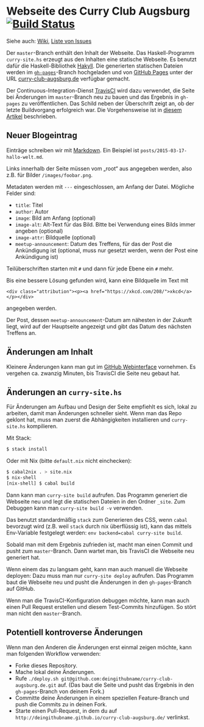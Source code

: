 # Webseite des Curry Club Augsburg [![Build Status][travisci-img]][travisci-url]

Siehe auch: [Wiki][wiki], [Liste von Issues][issues]

Der `master`-Branch enthält den Inhalt der Webseite. Das Haskell-Programm `curry-site.hs` erzeugt aus den Inhalten eine statische Webseite. Es benutzt dafür die Haskell-Bibliothek [Hakyll][hakyll]. Die generierten statischen Dateien werden im [`gh-pages`][gh-pages-branch]-Branch hochgeladen und von [GitHub Pages][gh-pages] unter der URL [curry-club-augsburg.de](http://curry-club-augsburg.de/) verfügbar gemacht.

Der Continuous-Integration-Dienst [TravisCI][travisci] wird dazu verwendet, die Seite bei Änderungen im `master`-Branch neu zu bauen und das Ergebnis in `gh-pages` zu veröffentlichen. Das Schild neben der Überschrift zeigt an, ob der letzte Buildvorgang erfolgreich war. Die Vorgehensweise ist in [diesem Artikel](http://timbaumann.info/posts/2013-08-04-hakyll-github-and-travis.html) beschrieben.

## Neuer Blogeintrag

Einträge schreiben wir mit [Markdown][md]. Ein Beispiel ist `posts/2015-03-17-hallo-welt.md`.

Links innerhalb der Seite müssen vom „root“ aus angegeben werden, also z.B. für Bilder `/images/foobar.png`.

Metadaten werden mit `---` eingeschlossen, am Anfang der Datei. Mögliche Felder sind:

- `title`: Titel
- `author`: Autor
- `image`: Bild am Anfang (optional)
- `image-alt`: Alt-Text für das Bild. Bitte bei Verwendung eines Bilds immer angeben (optional)
- `image-attr`: Bildquelle (optional)
- `meetup-announcement`: Datum des Treffens, für das der Post die Ankündigung ist (optional, muss nur gesetzt werden, wenn der Post eine Ankündigung ist)

Teilüberschriften starten mit `#` und dann für jede Ebene ein `#` mehr.

Bis eine bessere Lösung gefunden wird, kann eine Bildquelle im Text mit

    <div class="attribution"><p><a href="https://xkcd.com/208/">xkcd</a></p></div>

angegeben werden.

Der Post, dessen `meetup-announcement`-Datum am nähesten in der Zukunft liegt, wird auf der Hauptseite angezeigt und gibt das Datum des nächsten Treffens an.


## Änderungen am Inhalt

Kleinere Änderungen kann man gut im [GitHub Webinterface][gh-webinterface] vornehmen. Es vergehen ca. zwanzig Minuten, bis TravisCI die Seite neu gebaut hat.


## Änderungen an `curry-site.hs`

Für Änderungen am Aufbau und Design der Seite empfiehlt es sich, lokal zu arbeiten, damit man Änderungen schneller sieht. Wenn man das Repo geklont hat, muss man zuerst die Abhängigkeiten installieren und `curry-site.hs` kompilieren.

Mit Stack:

```bash
$ stack install
```

Oder mit Nix (bitte `default.nix` nicht einchecken):

```bash
$ cabal2nix . > site.nix
$ nix-shell
[nix-shell] $ cabal build
```

Dann kann man `curry-site build` aufrufen. Das Programm generiert die Webseite neu und legt die statischen Dateien in den Ordner `_site`. Zum Debuggen kann man `curry-site build -v` verwenden.

Das benutzt standardmäßig `stack` zum Generieren des CSS, wenn `cabal` bevorzugt wird (z.B. weil `stack` durch nix überflüssig ist), kann das mittels Env-Variable festgelegt werden: `env backend=cabal curry-site build`.

Sobald man mit dem Ergebnis zufrieden ist, macht man einen Commit und pusht zum `master`-Branch. Dann wartet man, bis TravisCI die Webseite neu generiert hat.

Wenn einem das zu langsam geht, kann man auch manuell die Webseite deployen: Dazu muss man nur `curry-site deploy` aufrufen. Das Programm baut die Webseite neu und pusht die Änderungen in den `gh-pages`-Branch auf GitHub.

Wenn man die TravisCI-Konfiguration debuggen möchte, kann man auch einen Pull Request erstellen und diesem Test-Commits hinzufügen. So stört man nicht den `master`-Branch.


## Potentiell kontroverse Änderungen

Wenn man den Anderen die Änderungen erst einmal zeigen möchte, kann man folgenden Workflow verwenden:

* Forke dieses Repository.
* Mache lokal deine Änderungen.
* Rufe `./deploy.sh git@github.com:deingithubname/curry-club-augsburg.de.git` auf. (Das baut die Seite und pusht das Ergebnis in den `gh-pages`-Branch von deinem Fork.)
* Committe deine Änderungen in einem speziellen Feature-Branch und push die Commits zu in deinen Fork.
* Starte einen Pull-Request, in dem du auf `http://deingithubname.github.io/curry-club-augsburg.de/` verlinkst.

[wiki]: https://github.com/curry-club-aux/curry-club-augsburg.de/wiki
[issues]: https://github.com/curry-club-aux/curry-club-augsburg.de/issues
[gh-pages]: https://pages.github.com/
[circleci]: https://circleci.com/
[circleci-img]: https://img.shields.io/circleci/project/curry-club-aux/curry-club-augsburg.de/master.svg
[circleci-url]: https://circleci.com/gh/curry-club-aux/curry-club-augsburg.de/tree/master
[travisci]: https://travis-ci.org/
[travisci-img]: https://travis-ci.org/curry-club-aux/curry-club-augsburg.de.svg?branch=master
[travisci-url]: https://travis-ci.org/curry-club-aux/curry-club-augsburg.de
[gh-webinterface]: https://help.github.com/articles/github-flow-in-the-browser/
[hakyll]: http://jaspervdj.be/hakyll/
[gh-pages-branch]: https://github.com/curry-club-aux/curry-club-augsburg.de/tree/gh-pages
[md]: https://daringfireball.net/projects/markdown/dingus
